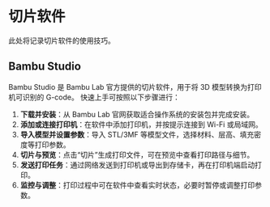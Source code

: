 # 切片软件

此处将记录切片软件的使用技巧。

## Bambu Studio

Bambu Studio 是 Bambu Lab 官方提供的切片软件，用于将 3D 模型转换为打印机可识别的 G-code。
快速上手可按照以下步骤进行：

1. **下载并安装**：从 Bambu Lab 官网获取适合操作系统的安装包并完成安装。
2. **添加或连接打印机**：在软件中添加打印机，并按提示连接到 Wi-Fi 或局域网。
3. **导入模型并设置参数**：导入 STL/3MF 等模型文件，选择材料、层高、填充密度等打印参数。
4. **切片与预览**：点击“切片”生成打印文件，可在预览中查看打印路径与细节。
5. **发送打印任务**：通过网络发送到打印机或导出到存储卡，再在打印机端启动打印。
6. **监控与调整**：打印过程中可在软件中查看实时状态，必要时暂停或调整打印参数。

